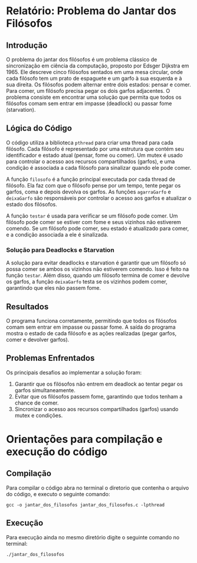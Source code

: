 # Relatório: Problema do Jantar dos Filósofos

## Introdução

O problema do jantar dos filósofos é um problema clássico de sincronização em ciência da computação, proposto por Edsger Dijkstra em 1965. Ele descreve cinco filósofos sentados em uma mesa circular, onde cada filósofo tem um prato de espaguete e um garfo à sua esquerda e à sua direita. Os filósofos podem alternar entre dois estados: pensar e comer. Para comer, um filósofo precisa pegar os dois garfos adjacentes. O problema consiste em encontrar uma solução que permita que todos os filósofos comam sem entrar em impasse (deadlock) ou passar fome (starvation).

## Lógica do Código

O código utiliza a biblioteca `pthread` para criar uma thread para cada filósofo. Cada filósofo é representado por uma estrutura que contém seu identificador e estado atual (pensar, fome ou comer). Um mutex é usado para controlar o acesso aos recursos compartilhados (garfos), e uma condição é associada a cada filósofo para sinalizar quando ele pode comer.

A função `filosofo` é a função principal executada por cada thread de filósofo. Ela faz com que o filósofo pense por um tempo, tente pegar os garfos, coma e depois devolva os garfos. As funções `agarraGarfo` e `deixaGarfo` são responsáveis por controlar o acesso aos garfos e atualizar o estado dos filósofos.

A função `testar` é usada para verificar se um filósofo pode comer. Um filósofo pode comer se estiver com fome e seus vizinhos não estiverem comendo. Se um filósofo pode comer, seu estado é atualizado para comer, e a condição associada a ele é sinalizada.

### Solução para Deadlocks e Starvation

A solução para evitar deadlocks e starvation é garantir que um filósofo só possa comer se ambos os vizinhos não estiverem comendo. Isso é feito na função `testar`. Além disso, quando um filósofo termina de comer e devolve os garfos, a função `deixaGarfo` testa se os vizinhos podem comer, garantindo que eles não passem fome.

## Resultados

O programa funciona corretamente, permitindo que todos os filósofos comam sem entrar em impasse ou passar fome. A saída do programa mostra o estado de cada filósofo e as ações realizadas (pegar garfos, comer e devolver garfos).

## Problemas Enfrentados

Os principais desafios ao implementar a solução foram:

1. Garantir que os filósofos não entrem em deadlock ao tentar pegar os garfos simultaneamente.
2. Evitar que os filósofos passem fome, garantindo que todos tenham a chance de comer.
3. Sincronizar o acesso aos recursos compartilhados (garfos) usando mutex e condições.


# Orientações para compilação e execução do código

## Compilação
Para compilar o código abra no terminal o diretorio que contenha o arquivo do código, e executo o seguinte comando:

```
gcc -o jantar_dos_filosofos jantar_dos_filosofos.c -lpthread
```

## Execução
Para execução ainda no mesmo diretório digite o seguinte comando no terminal:

```
./jantar_dos_filosofos
```

